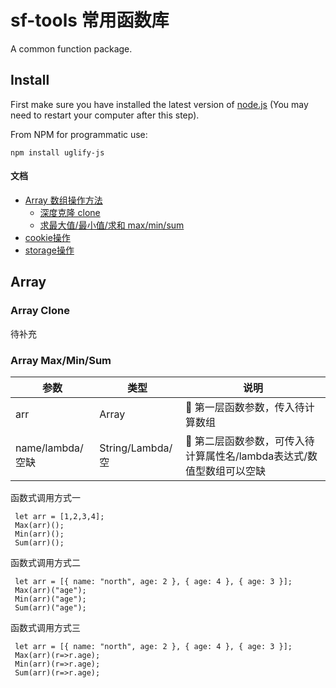 sf-tools 常用函数库
============================
A common function package.

Install
-------

First make sure you have installed the latest version of [node.js](http://nodejs.org/)
(You may need to restart your computer after this step).

From NPM for programmatic use:

    npm install uglify-js

#### 文档

<!-- vim-markdown-toc GFM -->

* [Array 数组操作方法](#array)
  * [深度克隆 clone](#array-clone)
  * [求最大值/最小值/求和 max/min/sum](#array-max-min-sum)
* [cookie操作](#cookie)
* [storage操作](#storage)

<!-- vim-markdown-toc -->

## Array

### Array Clone
待补充

### Array Max/Min/Sum

| 参数 | 类型 | 说明 |
|----------|----------|----------|
|  arr  |  Array  | 第一层函数参数，传入待计算数组 |
| name/lambda/空缺  | String/Lambda/空  | 第二层函数参数，可传入待计算属性名/lambda表达式/数值型数组可以空缺 |

函数式调用方式一
```
 let arr = [1,2,3,4];
 Max(arr)();
 Min(arr)();
 Sum(arr)();
```
函数式调用方式二
```
 let arr = [{ name: "north", age: 2 }, { age: 4 }, { age: 3 }];
 Max(arr)("age");
 Min(arr)("age");
 Sum(arr)("age");
```
函数式调用方式三
```
 let arr = [{ name: "north", age: 2 }, { age: 4 }, { age: 3 }];
 Max(arr)(r=>r.age);
 Min(arr)(r=>r.age);
 Sum(arr)(r=>r.age);
```